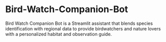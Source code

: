 # Bird-Watch-Companion-Bot
Bird Watch Companion Bot is a Streamlit assistant that blends species identification with regional data to provide birdwatchers and nature lovers with a personalized habitat and observation guide.

